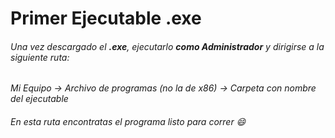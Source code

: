 # Primer Ejecutable .exe

###### Una vez descargado el **.exe**, ejecutarlo **como Administrador** y dirigirse a la siguiente ruta:

*Mi Equipo -> Archivo de programas (no la de x86) -> Carpeta con nombre del ejecutable*

###### En esta ruta encontratas el programa listo para correr :smile:


